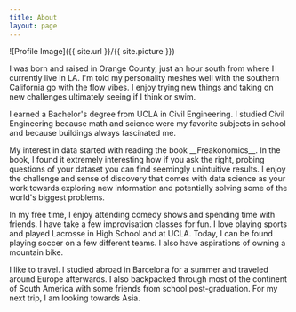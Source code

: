 ```yaml
---
title: About
layout: page
---
```

![Profile Image]({{ site.url }}/{{ site.picture }})

<p> I was born and raised in Orange County, just an hour south from where I currently live in LA. I'm told my personality meshes well with the southern California go with the flow vibes. I enjoy trying new things and taking on new challenges ultimately seeing if I think or swim. </p>

<p> I earned a Bachelor's degree from UCLA in Civil Engineering. I studied Civil Engineering because math and science were my favorite subjects in school and because buildings always fascinated me. </p>

<p> My interest in data started with reading the book __Freakonomics__. In the book, I found it extremely interesting how if you ask the right, probing questions of your dataset you can find seemingly unintuitive results. I enjoy the challenge and sense of discovery that comes with data science as your work towards exploring new information and potentially solving some of the world's biggest problems. </p>

<p> In my free time, I enjoy attending comedy shows and spending time with friends. I have take a few improvisation classes for fun. I love playing sports and played Lacrosse in High School and at UCLA. Today, I can be found playing soccer on a few different teams. I also have aspirations of owning a mountain bike. </p>

<p> I like to travel. I studied abroad in Barcelona for a summer and traveled around Europe afterwards. I also backpacked through most of the continent of South America with some friends from school post-graduation. For my next trip, I am looking towards Asia. </p>
